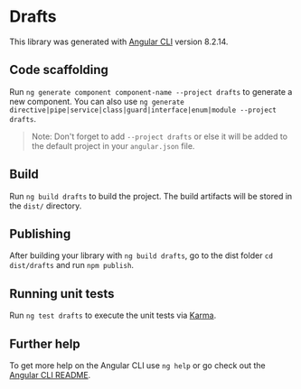 # Drafts

This library was generated with [Angular CLI](https://github.com/angular/angular-cli) version 8.2.14.

## Code scaffolding

Run `ng generate component component-name --project drafts` to generate a new component. You can also use `ng generate directive|pipe|service|class|guard|interface|enum|module --project drafts`.
> Note: Don't forget to add `--project drafts` or else it will be added to the default project in your `angular.json` file. 

## Build

Run `ng build drafts` to build the project. The build artifacts will be stored in the `dist/` directory.

## Publishing

After building your library with `ng build drafts`, go to the dist folder `cd dist/drafts` and run `npm publish`.

## Running unit tests

Run `ng test drafts` to execute the unit tests via [Karma](https://karma-runner.github.io).

## Further help

To get more help on the Angular CLI use `ng help` or go check out the [Angular CLI README](https://github.com/angular/angular-cli/blob/master/README.md).

